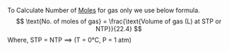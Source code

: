 To Calculate Number of [Moles](Jee/Chemistry/Mole%20Concept/Mole.md) for gas only we use below formula.
$$
\text{No. of moles of gas} = \frac{\text{Volume of gas (L) at STP or NTP}}{22.4}
$$
Where, 
STP = NTP $\implies$ (T = 0°C, P = 1 atm)